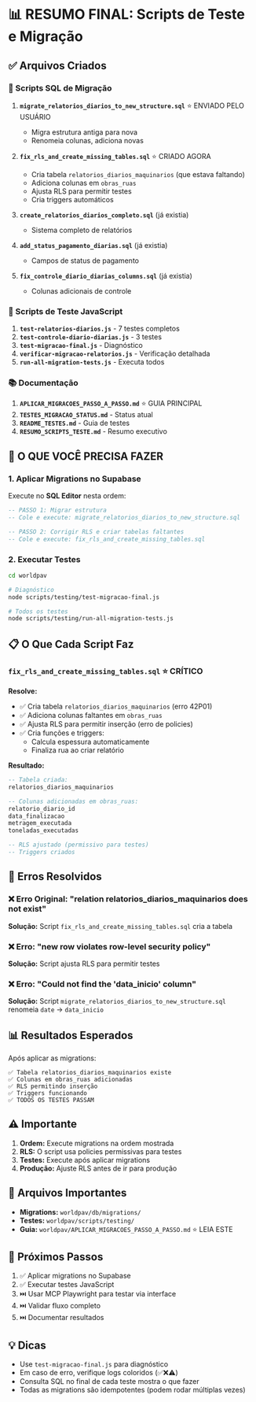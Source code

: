 # 📊 RESUMO FINAL: Scripts de Teste e Migração

## ✅ Arquivos Criados

### 📄 Scripts SQL de Migração
1. **`migrate_relatorios_diarios_to_new_structure.sql`** ⭐ ENVIADO PELO USUÁRIO
   - Migra estrutura antiga para nova
   - Renomeia colunas, adiciona novas
   
2. **`fix_rls_and_create_missing_tables.sql`** ⭐ CRIADO AGORA
   - Cria tabela `relatorios_diarios_maquinarios` (que estava faltando)
   - Adiciona colunas em `obras_ruas`
   - Ajusta RLS para permitir testes
   - Cria triggers automáticos
   
3. **`create_relatorios_diarios_completo.sql`** (já existia)
   - Sistema completo de relatórios
   
4. **`add_status_pagamento_diarias.sql`** (já existia)
   - Campos de status de pagamento
   
5. **`fix_controle_diario_diarias_columns.sql`** (já existia)
   - Colunas adicionais de controle

### 🧪 Scripts de Teste JavaScript
1. **`test-relatorios-diarios.js`** - 7 testes completos
2. **`test-controle-diario-diarias.js`** - 3 testes
3. **`test-migracao-final.js`** - Diagnóstico
4. **`verificar-migracao-relatorios.js`** - Verificação detalhada
5. **`run-all-migration-tests.js`** - Executa todos

### 📚 Documentação
1. **`APLICAR_MIGRACOES_PASSO_A_PASSO.md`** ⭐ GUIA PRINCIPAL
2. **`TESTES_MIGRACAO_STATUS.md`** - Status atual
3. **`README_TESTES.md`** - Guia de testes
4. **`RESUMO_SCRIPTS_TESTE.md`** - Resumo executivo

## 🚀 O QUE VOCÊ PRECISA FAZER

### 1. Aplicar Migrations no Supabase

Execute no **SQL Editor** nesta ordem:

```sql
-- PASSO 1: Migrar estrutura
-- Cole e execute: migrate_relatorios_diarios_to_new_structure.sql

-- PASSO 2: Corrigir RLS e criar tabelas faltantes
-- Cole e execute: fix_rls_and_create_missing_tables.sql
```

### 2. Executar Testes

```bash
cd worldpav

# Diagnóstico
node scripts/testing/test-migracao-final.js

# Todos os testes
node scripts/testing/run-all-migration-tests.js
```

## 📋 O Que Cada Script Faz

### `fix_rls_and_create_missing_tables.sql` ⭐ CRÍTICO

**Resolve:**
- ✅ Cria tabela `relatorios_diarios_maquinarios` (erro 42P01)
- ✅ Adiciona colunas faltantes em `obras_ruas`
- ✅ Ajusta RLS para permitir inserção (erro de policies)
- ✅ Cria funções e triggers:
  - Calcula espessura automaticamente
  - Finaliza rua ao criar relatório

**Resultado:**
```sql
-- Tabela criada:
relatorios_diarios_maquinarios

-- Colunas adicionadas em obras_ruas:
relatorio_diario_id
data_finalizacao
metragem_executada
toneladas_executadas

-- RLS ajustado (permissivo para testes)
-- Triggers criados
```

## 🎯 Erros Resolvidos

### ❌ Erro Original: "relation relatorios_diarios_maquinarios does not exist"
**Solução:** Script `fix_rls_and_create_missing_tables.sql` cria a tabela

### ❌ Erro: "new row violates row-level security policy"
**Solução:** Script ajusta RLS para permitir testes

### ❌ Erro: "Could not find the 'data_inicio' column"
**Solução:** Script `migrate_relatorios_diarios_to_new_structure.sql` renomeia `date` → `data_inicio`

## 📊 Resultados Esperados

Após aplicar as migrations:

```
✅ Tabela relatorios_diarios_maquinarios existe
✅ Colunas em obras_ruas adicionadas
✅ RLS permitindo inserção
✅ Triggers funcionando
✅ TODOS OS TESTES PASSAM
```

## ⚠️ Importante

1. **Ordem:** Execute migrations na ordem mostrada
2. **RLS:** O script usa policies permissivas para testes
3. **Testes:** Execute após aplicar migrations
4. **Produção:** Ajuste RLS antes de ir para produção

## 📁 Arquivos Importantes

- **Migrations:** `worldpav/db/migrations/`
- **Testes:** `worldpav/scripts/testing/`
- **Guia:** `worldpav/APLICAR_MIGRACOES_PASSO_A_PASSO.md` ⭐ LEIA ESTE

## 🔗 Próximos Passos

1. ✅ Aplicar migrations no Supabase
2. ✅ Executar testes JavaScript
3. ⏭️ Usar MCP Playwright para testar via interface
4. ⏭️ Validar fluxo completo
5. ⏭️ Documentar resultados

## 💡 Dicas

- Use `test-migracao-final.js` para diagnóstico
- Em caso de erro, verifique logs coloridos (✅❌⚠️)
- Consulta SQL no final de cada teste mostra o que fazer
- Todas as migrations são idempotentes (podem rodar múltiplas vezes)


